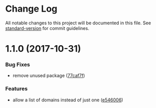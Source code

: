 # Change Log

All notable changes to this project will be documented in this file. See [standard-version](https://github.com/conventional-changelog/standard-version) for commit guidelines.

<a name="1.1.0"></a>
# 1.1.0 (2017-10-31)


### Bug Fixes

* remove unused package ([77caf7f](http://github.com/arobson/k8s-route53bot/commits/77caf7f))


### Features

* allow a list of domains instead of just one ([e546006](http://github.com/arobson/k8s-route53bot/commits/e546006))

